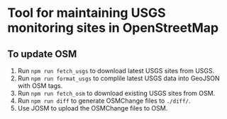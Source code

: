 # Tool for maintaining USGS monitoring sites in OpenStreetMap

## To update OSM

1. Run `npm run fetch_usgs` to download latest USGS sites from USGS.
2. Run `npm run format_usgs` to complile latest USGS data into GeoJSON with OSM tags.
3. Run `npm run fetch_osm` to download existing USGS sites from OSM.
4. Run `npm run diff` to generate OSMChange files to `./diff/`.
5. Use JOSM to upload the OSMChange files to OSM.